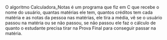 O algoritmo Calculadora_Notas é um programa que fiz em C que recebe o nome do usuário, quantas matérias ele tem, quantos créditos tem cada matéria e as notas da pessoa nas matérias, ele tira a média, vê se o usuário passou na matéria ou se não passou, se não passou ele faz o cálculo de quanto o estudante precisa tirar na Prova Final para conseguir passar na matéria.
